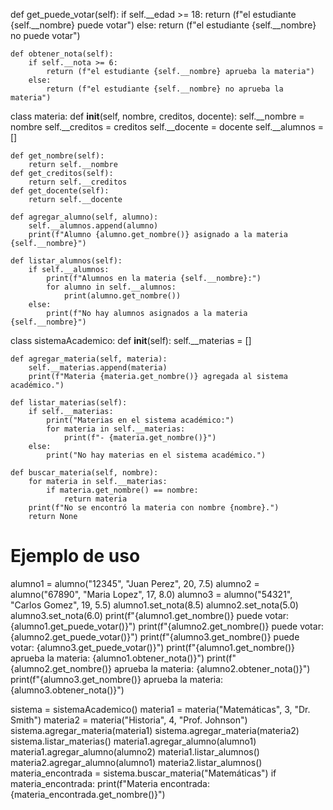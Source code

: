 def get_puede_votar(self):
        if self.__edad >= 18:
            return (f"el estudiante {self.__nombre} puede votar")
        else:
            return (f"el estudiante {self.__nombre} no puede votar")
        
    def obtener_nota(self):
        if self.__nota >= 6:
            return (f"el estudiante {self.__nombre} aprueba la materia")
        else:
            return (f"el estudiante {self.__nombre} no aprueba la materia")
        
class materia:
    def __init__(self, nombre, creditos, docente):
        self.__nombre = nombre
        self.__creditos = creditos
        self.__docente = docente
        self.__alumnos = []

    def get_nombre(self):
        return self.__nombre
    def get_creditos(self):
        return self.__creditos
    def get_docente(self):
        return self.__docente
    
    def agregar_alumno(self, alumno):
        self.__alumnos.append(alumno)
        print(f"Alumno {alumno.get_nombre()} asignado a la materia {self.__nombre}")

    def listar_alumnos(self):
        if self.__alumnos:
            print(f"Alumnos en la materia {self.__nombre}:")
            for alumno in self.__alumnos:
                print(alumno.get_nombre())
        else:
            print(f"No hay alumnos asignados a la materia {self.__nombre}")

   
class sistemaAcademico:
    def __init__(self):
        self.__materias = []


    def agregar_materia(self, materia):
        self.__materias.append(materia)
        print(f"Materia {materia.get_nombre()} agregada al sistema académico.")

    def listar_materias(self):
        if self.__materias:
            print("Materias en el sistema académico:")
            for materia in self.__materias:
                print(f"- {materia.get_nombre()}")
        else:
            print("No hay materias en el sistema académico.")
    
    def buscar_materia(self, nombre):
        for materia in self.__materias:
            if materia.get_nombre() == nombre:
                return materia
        print(f"No se encontró la materia con nombre {nombre}.")
        return None
    

# Ejemplo de uso

alumno1 = alumno("12345", "Juan Perez", 20, 7.5)
alumno2 = alumno("67890", "Maria Lopez", 17, 8.0)
alumno3 = alumno("54321", "Carlos Gomez", 19, 5.5)
alumno1.set_nota(8.5)
alumno2.set_nota(5.0)
alumno3.set_nota(6.0)
print(f"{alumno1.get_nombre()} puede votar: {alumno1.get_puede_votar()}")
print(f"{alumno2.get_nombre()} puede votar: {alumno2.get_puede_votar()}")
print(f"{alumno3.get_nombre()} puede votar: {alumno3.get_puede_votar()}")
print(f"{alumno1.get_nombre()} aprueba la materia: {alumno1.obtener_nota()}")
print(f"{alumno2.get_nombre()} aprueba la materia: {alumno2.obtener_nota()}")
print(f"{alumno3.get_nombre()} aprueba la materia: {alumno3.obtener_nota()}")



sistema = sistemaAcademico()
materia1 = materia("Matemáticas", 3, "Dr. Smith")
materia2 = materia("Historia", 4, "Prof. Johnson")
sistema.agregar_materia(materia1)
sistema.agregar_materia(materia2)
sistema.listar_materias()
materia1.agregar_alumno(alumno1)
materia1.agregar_alumno(alumno2)
materia1.listar_alumnos()
materia2.agregar_alumno(alumno1)
materia2.listar_alumnos()
materia_encontrada = sistema.buscar_materia("Matemáticas")
if materia_encontrada:
    print(f"Materia encontrada: {materia_encontrada.get_nombre()}")
    